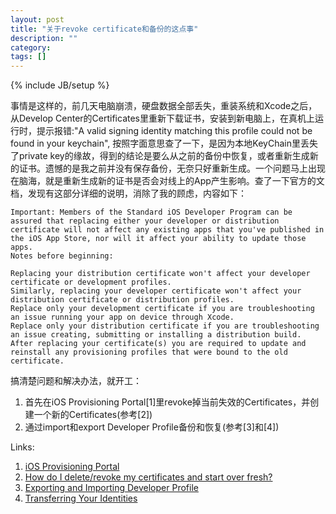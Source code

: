 ```yaml
---
layout: post
title: "关于revoke certificate和备份的这点事"
description: ""
category: 
tags: []
---
```

{% include JB/setup %}

事情是这样的，前几天电脑崩溃，硬盘数据全部丢失，重装系统和Xcode之后，从Develop Center的Certificates里重新下载证书，安装到新电脑上，在真机上运行时，提示报错:"A valid signing identity matching this profile could not be found in your keychain", 按照字面意思查了一下，是因为本地KeyChain里丢失了private key的缘故，得到的结论是要么从之前的备份中恢复，或者重新生成新的证书。遗憾的是我之前并没有保存备份，无奈只好重新生成。一个问题马上出现在脑海，就是重新生成新的证书是否会对线上的App产生影响。查了一下官方的文档，发现有这部分详细的说明，消除了我的顾虑，内容如下：

	Important: Members of the Standard iOS Developer Program can be assured that replacing either your developer or distribution certificate will not affect any existing apps that you've published in the iOS App Store, nor will it affect your ability to update those apps.
	Notes before beginning:

	Replacing your distribution certificate won't affect your developer certificate or development profiles.
	Similarly, replacing your developer certificate won't affect your distribution certificate or distribution profiles.
	Replace only your development certificate if you are troubleshooting an issue running your app on device through Xcode.
	Replace only your distribution certificate if you are troubleshooting an issue creating, submitting or installing a distribution build.
	After replacing your certificate(s) you are required to update and reinstall any provisioning profiles that were bound to the old certificate.
	
搞清楚问题和解决办法，就开工：

1. 首先在iOS Provisioning Portal[1]里revoke掉当前失效的Certificates，并创建一个新的Certificates(参考[2])
2. 通过import和export Developer Profile备份和恢复(参考[3]和[4])

Links: 
1. [iOS Provisioning Portal](https://developer.apple.com/account/overview.action)  
2. [How do I delete/revoke my certificates and start over fresh?](http://developer.apple.com/library/ios/#technotes/tn2250/_index.html#//apple_ref/doc/uid/DTS40009933-CH1-TNTAG6)  
3. [Exporting and  Importing Developer Profile ](http://developer.apple.com/library/ios/#documentation/IDEs/Conceptual/AppDistributionGuide/MaintainingCertificatesandProvisioningAssets/MaintainingCertificatesandProvisioningAssets.html)  
4. [Transferring Your Identities](http://developer.apple.com/library/ios/#technotes/tn2250/_index.html#//apple_ref/doc/uid/DTS40009933-CH1-TNTAG24)  


